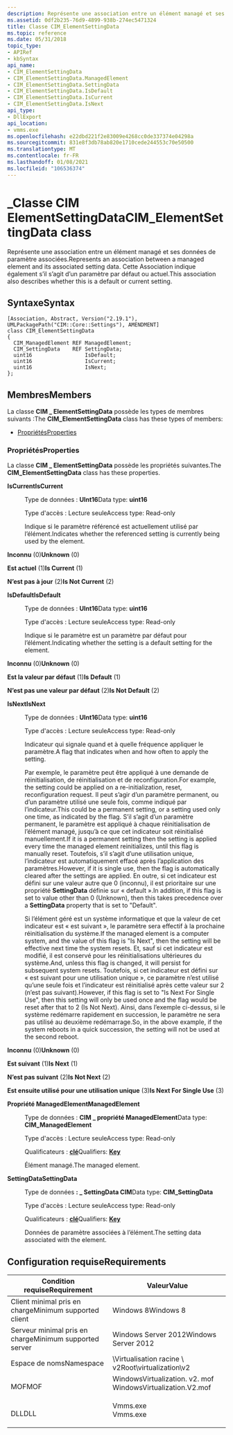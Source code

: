 ```yaml
---
description: Représente une association entre un élément managé et ses données de paramètre associées. Cette Association indique également s’il s’agit d’un paramètre par défaut ou actuel.
ms.assetid: 0df2b235-76d9-4899-938b-274ec5471324
title: Classe CIM_ElementSettingData
ms.topic: reference
ms.date: 05/31/2018
topic_type:
- APIRef
- kbSyntax
api_name:
- CIM_ElementSettingData
- CIM_ElementSettingData.ManagedElement
- CIM_ElementSettingData.SettingData
- CIM_ElementSettingData.IsDefault
- CIM_ElementSettingData.IsCurrent
- CIM_ElementSettingData.IsNext
api_type:
- DllExport
api_location:
- vmms.exe
ms.openlocfilehash: e22dbd221f2e83009e4268cc0de337374e04298a
ms.sourcegitcommit: 831e8f3db78ab820e1710cede244553c70e50500
ms.translationtype: MT
ms.contentlocale: fr-FR
ms.lasthandoff: 01/08/2021
ms.locfileid: "106536374"
---
```

# <a name="cim_elementsettingdata-class"></a><span data-ttu-id="e7c86-104">\_Classe CIM ElementSettingData</span><span class="sxs-lookup"><span data-stu-id="e7c86-104">CIM\_ElementSettingData class</span></span>

<span data-ttu-id="e7c86-105">Représente une association entre un élément managé et ses données de paramètre associées.</span><span class="sxs-lookup"><span data-stu-id="e7c86-105">Represents an association between a managed element and its associated setting data.</span></span> <span data-ttu-id="e7c86-106">Cette Association indique également s’il s’agit d’un paramètre par défaut ou actuel.</span><span class="sxs-lookup"><span data-stu-id="e7c86-106">This association also describes whether this is a default or current setting.</span></span>

## <a name="syntax"></a><span data-ttu-id="e7c86-107">Syntaxe</span><span class="sxs-lookup"><span data-stu-id="e7c86-107">Syntax</span></span>

``` syntax
[Association, Abstract, Version("2.19.1"), UMLPackagePath("CIM::Core::Settings"), AMENDMENT]
class CIM_ElementSettingData
{
  CIM_ManagedElement REF ManagedElement;
  CIM_SettingData    REF SettingData;
  uint16                 IsDefault;
  uint16                 IsCurrent;
  uint16                 IsNext;
};
```

## <a name="members"></a><span data-ttu-id="e7c86-108">Membres</span><span class="sxs-lookup"><span data-stu-id="e7c86-108">Members</span></span>

<span data-ttu-id="e7c86-109">La classe **CIM \_ ElementSettingData** possède les types de membres suivants :</span><span class="sxs-lookup"><span data-stu-id="e7c86-109">The **CIM\_ElementSettingData** class has these types of members:</span></span>

-   [<span data-ttu-id="e7c86-110">Propriétés</span><span class="sxs-lookup"><span data-stu-id="e7c86-110">Properties</span></span>](#properties)

### <a name="properties"></a><span data-ttu-id="e7c86-111">Propriétés</span><span class="sxs-lookup"><span data-stu-id="e7c86-111">Properties</span></span>

<span data-ttu-id="e7c86-112">La classe **CIM \_ ElementSettingData** possède les propriétés suivantes.</span><span class="sxs-lookup"><span data-stu-id="e7c86-112">The **CIM\_ElementSettingData** class has these properties.</span></span>

<dl> <dt>

<span data-ttu-id="e7c86-113">**IsCurrent**</span><span class="sxs-lookup"><span data-stu-id="e7c86-113">**IsCurrent**</span></span>
</dt> <dd> <dl> <dt>

<span data-ttu-id="e7c86-114">Type de données : **UInt16**</span><span class="sxs-lookup"><span data-stu-id="e7c86-114">Data type: **uint16**</span></span>
</dt> <dt>

<span data-ttu-id="e7c86-115">Type d'accès : Lecture seule</span><span class="sxs-lookup"><span data-stu-id="e7c86-115">Access type: Read-only</span></span>
</dt> </dl>

<span data-ttu-id="e7c86-116">Indique si le paramètre référencé est actuellement utilisé par l’élément.</span><span class="sxs-lookup"><span data-stu-id="e7c86-116">Indicates whether the referenced setting is currently being used by the element.</span></span>

<dt>

<span id="Unknown"></span><span id="unknown"></span><span id="UNKNOWN"></span>

<span data-ttu-id="e7c86-117">**Inconnu** (0)</span><span class="sxs-lookup"><span data-stu-id="e7c86-117">**Unknown** (0)</span></span>


</dt> <dd></dd> <dt>

<span id="Is_Current"></span><span id="is_current"></span><span id="IS_CURRENT"></span>

<span data-ttu-id="e7c86-118">**Est actuel** (1)</span><span class="sxs-lookup"><span data-stu-id="e7c86-118">**Is Current** (1)</span></span>


</dt> <dd></dd> <dt>

<span id="Is_Not_Current"></span><span id="is_not_current"></span><span id="IS_NOT_CURRENT"></span>

<span data-ttu-id="e7c86-119">**N’est pas à jour** (2)</span><span class="sxs-lookup"><span data-stu-id="e7c86-119">**Is Not Current** (2)</span></span>


</dt> <dd></dd> </dl>

</dd> <dt>

<span data-ttu-id="e7c86-120">**IsDefault**</span><span class="sxs-lookup"><span data-stu-id="e7c86-120">**IsDefault**</span></span>
</dt> <dd> <dl> <dt>

<span data-ttu-id="e7c86-121">Type de données : **UInt16**</span><span class="sxs-lookup"><span data-stu-id="e7c86-121">Data type: **uint16**</span></span>
</dt> <dt>

<span data-ttu-id="e7c86-122">Type d'accès : Lecture seule</span><span class="sxs-lookup"><span data-stu-id="e7c86-122">Access type: Read-only</span></span>
</dt> </dl>

<span data-ttu-id="e7c86-123">Indique si le paramètre est un paramètre par défaut pour l’élément.</span><span class="sxs-lookup"><span data-stu-id="e7c86-123">Indicating whether the setting is a default setting for the element.</span></span>

<dt>

<span id="Unknown"></span><span id="unknown"></span><span id="UNKNOWN"></span>

<span data-ttu-id="e7c86-124">**Inconnu** (0)</span><span class="sxs-lookup"><span data-stu-id="e7c86-124">**Unknown** (0)</span></span>


</dt> <dd></dd> <dt>

<span id="Is_Default"></span><span id="is_default"></span><span id="IS_DEFAULT"></span>

<span data-ttu-id="e7c86-125">**Est la valeur par défaut** (1)</span><span class="sxs-lookup"><span data-stu-id="e7c86-125">**Is Default** (1)</span></span>


</dt> <dd></dd> <dt>

<span id="Is_Not_Default"></span><span id="is_not_default"></span><span id="IS_NOT_DEFAULT"></span>

<span data-ttu-id="e7c86-126">**N’est pas une valeur par défaut** (2)</span><span class="sxs-lookup"><span data-stu-id="e7c86-126">**Is Not Default** (2)</span></span>


</dt> <dd></dd> </dl>

</dd> <dt>

<span data-ttu-id="e7c86-127">**IsNext**</span><span class="sxs-lookup"><span data-stu-id="e7c86-127">**IsNext**</span></span>
</dt> <dd> <dl> <dt>

<span data-ttu-id="e7c86-128">Type de données : **UInt16**</span><span class="sxs-lookup"><span data-stu-id="e7c86-128">Data type: **uint16**</span></span>
</dt> <dt>

<span data-ttu-id="e7c86-129">Type d'accès : Lecture seule</span><span class="sxs-lookup"><span data-stu-id="e7c86-129">Access type: Read-only</span></span>
</dt> </dl>

<span data-ttu-id="e7c86-130">Indicateur qui signale quand et à quelle fréquence appliquer le paramètre.</span><span class="sxs-lookup"><span data-stu-id="e7c86-130">A flag that indicates when and how often to apply the setting.</span></span>

<span data-ttu-id="e7c86-131">Par exemple, le paramètre peut être appliqué à une demande de réinitialisation, de réinitialisation et de reconfiguration.</span><span class="sxs-lookup"><span data-stu-id="e7c86-131">For example, the setting could be applied on a re-initialization, reset, reconfiguration request.</span></span> <span data-ttu-id="e7c86-132">Il peut s’agir d’un paramètre permanent, ou d’un paramètre utilisé une seule fois, comme indiqué par l’indicateur.</span><span class="sxs-lookup"><span data-stu-id="e7c86-132">This could be a permanent setting, or a setting used only one time, as indicated by the flag.</span></span> <span data-ttu-id="e7c86-133">S’il s’agit d’un paramètre permanent, le paramètre est appliqué à chaque réinitialisation de l’élément managé, jusqu’à ce que cet indicateur soit réinitialisé manuellement.</span><span class="sxs-lookup"><span data-stu-id="e7c86-133">If it is a permanent setting then the setting is applied every time the managed element reinitializes, until this flag is manually reset.</span></span> <span data-ttu-id="e7c86-134">Toutefois, s’il s’agit d’une utilisation unique, l’indicateur est automatiquement effacé après l’application des paramètres.</span><span class="sxs-lookup"><span data-stu-id="e7c86-134">However, if it is single use, then the flag is automatically cleared after the settings are applied.</span></span> <span data-ttu-id="e7c86-135">En outre, si cet indicateur est défini sur une valeur autre que 0 (inconnu), il est prioritaire sur une propriété **SettingData** définie sur « default ».</span><span class="sxs-lookup"><span data-stu-id="e7c86-135">In addition, if this flag is set to value other than 0 (Unknown), then this takes precedence over a **SettingData** property that is set to "Default".</span></span>

<span data-ttu-id="e7c86-136">Si l’élément géré est un système informatique et que la valeur de cet indicateur est « est suivant », le paramètre sera effectif à la prochaine réinitialisation du système.</span><span class="sxs-lookup"><span data-stu-id="e7c86-136">If the managed element is a computer system, and the value of this flag is "Is Next", then the setting will be effective next time the system resets.</span></span> <span data-ttu-id="e7c86-137">Et, sauf si cet indicateur est modifié, il est conservé pour les réinitialisations ultérieures du système.</span><span class="sxs-lookup"><span data-stu-id="e7c86-137">And, unless this flag is changed, it will persist for subsequent system resets.</span></span> <span data-ttu-id="e7c86-138">Toutefois, si cet indicateur est défini sur « est suivant pour une utilisation unique », ce paramètre n’est utilisé qu’une seule fois et l’indicateur est réinitialisé après cette valeur sur 2 (n’est pas suivant).</span><span class="sxs-lookup"><span data-stu-id="e7c86-138">However, if this flag is set to "Is Next For Single Use", then this setting will only be used once and the flag would be reset after that to 2 (Is Not Next).</span></span> <span data-ttu-id="e7c86-139">Ainsi, dans l’exemple ci-dessus, si le système redémarre rapidement en succession, le paramètre ne sera pas utilisé au deuxième redémarrage.</span><span class="sxs-lookup"><span data-stu-id="e7c86-139">So, in the above example, if the system reboots in a quick succession, the setting will not be used at the second reboot.</span></span>

<dt>

<span id="Unknown"></span><span id="unknown"></span><span id="UNKNOWN"></span>

<span data-ttu-id="e7c86-140">**Inconnu** (0)</span><span class="sxs-lookup"><span data-stu-id="e7c86-140">**Unknown** (0)</span></span>


</dt> <dd></dd> <dt>

<span id="Is_Next"></span><span id="is_next"></span><span id="IS_NEXT"></span>

<span data-ttu-id="e7c86-141">**Est suivant** (1)</span><span class="sxs-lookup"><span data-stu-id="e7c86-141">**Is Next** (1)</span></span>


</dt> <dd></dd> <dt>

<span id="Is_Not_Next"></span><span id="is_not_next"></span><span id="IS_NOT_NEXT"></span>

<span data-ttu-id="e7c86-142">**N’est pas suivant** (2)</span><span class="sxs-lookup"><span data-stu-id="e7c86-142">**Is Not Next** (2)</span></span>


</dt> <dd></dd> <dt>

<span id="Is_Next_For_Single_Use"></span><span id="is_next_for_single_use"></span><span id="IS_NEXT_FOR_SINGLE_USE"></span>

<span data-ttu-id="e7c86-143">**Est ensuite utilisé pour une utilisation unique** (3)</span><span class="sxs-lookup"><span data-stu-id="e7c86-143">**Is Next For Single Use** (3)</span></span>


</dt> <dd></dd> </dl>

</dd> <dt>

<span data-ttu-id="e7c86-144">**Propriété ManagedElement**</span><span class="sxs-lookup"><span data-stu-id="e7c86-144">**ManagedElement**</span></span>
</dt> <dd> <dl> <dt>

<span data-ttu-id="e7c86-145">Type de données : **CIM \_ propriété ManagedElement**</span><span class="sxs-lookup"><span data-stu-id="e7c86-145">Data type: **CIM\_ManagedElement**</span></span>
</dt> <dt>

<span data-ttu-id="e7c86-146">Type d'accès : Lecture seule</span><span class="sxs-lookup"><span data-stu-id="e7c86-146">Access type: Read-only</span></span>
</dt> <dt>

<span data-ttu-id="e7c86-147">Qualificateurs : [ **clé**](/windows/desktop/WmiSdk/key-qualifier)</span><span class="sxs-lookup"><span data-stu-id="e7c86-147">Qualifiers: [**Key**](/windows/desktop/WmiSdk/key-qualifier)</span></span>
</dt> </dl>

<span data-ttu-id="e7c86-148">Élément managé.</span><span class="sxs-lookup"><span data-stu-id="e7c86-148">The managed element.</span></span>

</dd> <dt>

<span data-ttu-id="e7c86-149">**SettingData**</span><span class="sxs-lookup"><span data-stu-id="e7c86-149">**SettingData**</span></span>
</dt> <dd> <dl> <dt>

<span data-ttu-id="e7c86-150">Type de données **: \_ SettingData CIM**</span><span class="sxs-lookup"><span data-stu-id="e7c86-150">Data type: **CIM\_SettingData**</span></span>
</dt> <dt>

<span data-ttu-id="e7c86-151">Type d'accès : Lecture seule</span><span class="sxs-lookup"><span data-stu-id="e7c86-151">Access type: Read-only</span></span>
</dt> <dt>

<span data-ttu-id="e7c86-152">Qualificateurs : [ **clé**](/windows/desktop/WmiSdk/key-qualifier)</span><span class="sxs-lookup"><span data-stu-id="e7c86-152">Qualifiers: [**Key**](/windows/desktop/WmiSdk/key-qualifier)</span></span>
</dt> </dl>

<span data-ttu-id="e7c86-153">Données de paramètre associées à l’élément.</span><span class="sxs-lookup"><span data-stu-id="e7c86-153">The setting data associated with the element.</span></span>

</dd> </dl>

## <a name="requirements"></a><span data-ttu-id="e7c86-154">Configuration requise</span><span class="sxs-lookup"><span data-stu-id="e7c86-154">Requirements</span></span>



| <span data-ttu-id="e7c86-155">Condition requise</span><span class="sxs-lookup"><span data-stu-id="e7c86-155">Requirement</span></span> | <span data-ttu-id="e7c86-156">Valeur</span><span class="sxs-lookup"><span data-stu-id="e7c86-156">Value</span></span> |
|-------------------------------------|---------------------------------------------------------------------------------------------------------|
| <span data-ttu-id="e7c86-157">Client minimal pris en charge</span><span class="sxs-lookup"><span data-stu-id="e7c86-157">Minimum supported client</span></span><br/> | <span data-ttu-id="e7c86-158">Windows 8</span><span class="sxs-lookup"><span data-stu-id="e7c86-158">Windows 8</span></span><br/>                                                                                    |
| <span data-ttu-id="e7c86-159">Serveur minimal pris en charge</span><span class="sxs-lookup"><span data-stu-id="e7c86-159">Minimum supported server</span></span><br/> | <span data-ttu-id="e7c86-160">Windows Server 2012</span><span class="sxs-lookup"><span data-stu-id="e7c86-160">Windows Server 2012</span></span><br/>                                                                          |
| <span data-ttu-id="e7c86-161">Espace de noms</span><span class="sxs-lookup"><span data-stu-id="e7c86-161">Namespace</span></span><br/>                | <span data-ttu-id="e7c86-162">\\Virtualisation racine \\ v2</span><span class="sxs-lookup"><span data-stu-id="e7c86-162">Root\\virtualization\\v2</span></span><br/>                                                                     |
| <span data-ttu-id="e7c86-163">MOF</span><span class="sxs-lookup"><span data-stu-id="e7c86-163">MOF</span></span><br/>                      | <dl> <span data-ttu-id="e7c86-164"><dt>WindowsVirtualization. v2. mof</dt></span><span class="sxs-lookup"><span data-stu-id="e7c86-164"><dt>WindowsVirtualization.V2.mof</dt></span></span> </dl> |
| <span data-ttu-id="e7c86-165">DLL</span><span class="sxs-lookup"><span data-stu-id="e7c86-165">DLL</span></span><br/>                      | <dl> <span data-ttu-id="e7c86-166"><dt>Vmms.exe</dt></span><span class="sxs-lookup"><span data-stu-id="e7c86-166"><dt>Vmms.exe</dt></span></span> </dl>                     |



 

